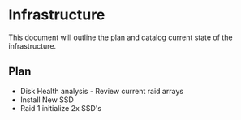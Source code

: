 # Infrastructure

This document will outline the plan and catalog current state of the infrastructure.

## Plan

- Disk Health analysis - Review current raid arrays
- Install New SSD
- Raid 1 initialize 2x SSD's
